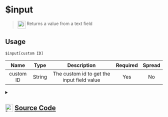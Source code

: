 # $input
> <img align="top" src="https://upload.wikimedia.org/wikipedia/commons/thumb/e/e4/Infobox_info_icon.svg/160px-Infobox_info_icon.svg.png?20150409153300" alt="image" width="25" height="auto"> Returns a value from a text field
## Usage
```
$input[custom ID]
```
| Name | Type | Description | Required | Spread
| :---: | :---: | :---: | :---: | :---: |
custom ID | String | The custom id to get the input field value | Yes | No
<details>
<summary>
    
## <img align="top" src="https://cdn4.iconfinder.com/data/icons/iconsimple-logotypes/512/github-512.png" alt="image" width="25" height="auto">  [Source Code](https://github.com/tryforge/ForgeScript-V2/blob/main/src/native/input.ts)
    
</summary>
    
```ts
import { ArgType, NativeFunction, Return } from "../structures"

export default new NativeFunction({
    name: "$input",
    description: "Returns a value from a text field",
    brackets: true,
    unwrap: true,
    args: [
        {
            name: "custom ID",
            description: "The custom id to get the input field value",
            rest: false,
            type: ArgType.String,
            required: true
        }
    ],
    execute(ctx, [ id ]) {
        return Return.success(
            ctx.interaction?.isModalSubmit() ? ctx.interaction.fields.getTextInputValue(id) : undefined
        )
    },
})
```
    
</details>